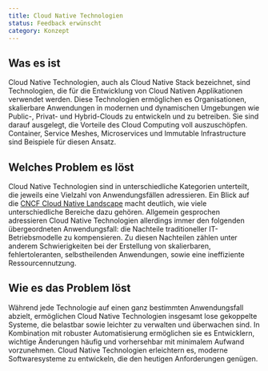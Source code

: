 ```yaml
---
title: Cloud Native Technologien
status: Feedback erwünscht
category: Konzept
---
```


## Was es ist
Cloud Native Technologien, auch als Cloud Native Stack bezeichnet, sind Technologien, die für die Entwicklung von Cloud Nativen Applikationen verwendet werden. Diese Technologien ermöglichen es Organisationen, skalierbare Anwendungen in modernen und dynamischen Umgebungen wie Public-, Privat- und Hybrid-Clouds zu entwickeln und zu betreiben. Sie sind darauf ausgelegt, die Vorteile des Cloud Computing voll auszuschöpfen. Container, Service Meshes, Microservices und Immutable Infrastructure sind Beispiele für diesen Ansatz.

## Welches Problem es löst
Cloud Native Technologien sind in unterschiedliche Kategorien unterteilt, die jeweils eine Vielzahl von Anwendungsfällen adressieren. Ein Blick auf die [CNCF Cloud Native Landscape](https://landscape.cncf.io/) macht deutlich, wie viele unterschiedliche Bereiche dazu gehören. Allgemein gesprochen adressieren Cloud Native Technologien allerdings immer den folgenden übergeordneten Anwendungsfall: die Nachteile traditioneller IT-Betriebsmodelle zu kompensieren. Zu diesen Nachteilen zählen unter anderem Schwierigkeiten bei der Erstellung von skalierbaren, fehlertoleranten, selbstheilenden Anwendungen, sowie eine ineffiziente Ressourcennutzung.

## Wie es das Problem löst
Während jede Technologie auf einen ganz bestimmten Anwendungsfall abzielt, ermöglichen Cloud Native Technologien insgesamt lose gekoppelte Systeme, die belastbar sowie leichter zu verwalten und überwachen sind. In Kombination mit robuster Automatisierung ermöglichen sie es Entwicklern, wichtige Änderungen häufig und vorhersehbar mit minimalem Aufwand vorzunehmen. Cloud Native Technologien erleichtern es, moderne Softwaresysteme zu entwickeln, die den heutigen Anforderungen genügen.
